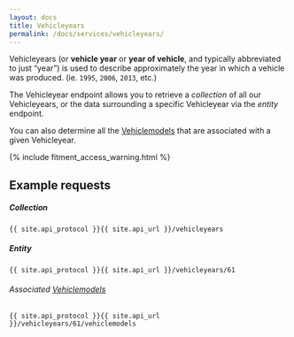 ```yaml
---
layout: docs
title: Vehicleyears
permalink: /docs/services/vehicleyears/
---
```


[var_Vehiclemodels]: /docs/services/vehiclemodels

Vehicleyears (or **vehicle year** or **year of vehicle**, and typically abbreviated to just “year”) is used to describe approximately the year in which a vehicle was produced.
(ie. `1995`, `2006`, `2013`, etc.)

The Vehicleyear endpoint allows you to retrieve a *collection* of all our Vehicleyears, or the data surrounding a specific Vehicleyear via the *entity* endpoint.

You can also determine all the [Vehiclemodels][var_Vehiclemodels] that are associated with a given Vehicleyear.

{% include fitment_access_warning.html %}

## Example requests

##### Collection
```
{{ site.api_protocol }}{{ site.api_url }}/vehicleyears
```

##### Entity
```
{{ site.api_protocol }}{{ site.api_url }}/vehicleyears/61
```

###### Associated [Vehiclemodels][var_Vehiclemodels] 
```
{{ site.api_protocol }}{{ site.api_url }}/vehicleyears/61/vehiclemodels
```
